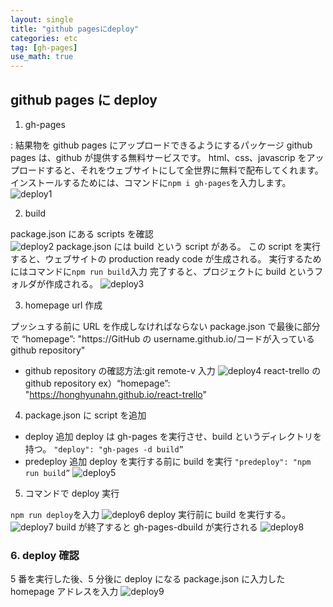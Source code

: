 ```yaml
---
layout: single
title: "github pagesにdeploy"
categories: etc
tag: [gh-pages]
use_math: true
---
```


## github pages に deploy

1. gh-pages

: 結果物を github pages にアップロードできるようにするパッケージ
github pages は、github が提供する無料サービスです。
html、css、javascrip をアップロードすると、それをウェブサイトにして全世界に無料で配布してくれます。
インストールするためには、コマンドに`npm i gh-pages`を入力します。
![deploy1]({{site.url}}/images/deploy/deploy1.png)

2. build

package.json にある scripts を確認</br>
![deploy2]({{site.url}}/images/deploy/deploy2.png)
package.json には build という script がある。
この script を実行すると、ウェブサイトの production ready code が生成される。
実行するためにはコマンドに`npm run build`入力
完了すると、プロジェクトに build というフォルダが作成される。
![deploy3]({{site.url}}/images/deploy/deploy3.png)

3. homepage url 作成

プッシュする前に URL を作成しなければならない
package.json で最後に部分で
“homepage”: "https://GitHub の username.github.io/コードが入っている github repository"

- github repository の確認方法:git remote-v 入力
  ![deploy4]({{site.url}}/images/deploy/deploy4.png)
  react-trello の github repository
  ex）“homepage”: "https://honghyunahn.github.io/react-trello"

4. package.json に script を追加

- deploy 追加
  deploy は gh-pages を実行させ、build というディレクトリを持つ。
  `"deploy": "gh-pages -d build”`
- predeploy 追加
  deploy を実行する前に build を実行
  `"predeploy": "npm run build”`
  ![deploy5]({{site.url}}/images/deploy/deploy5.png)

5. コマンドで deploy 実行

`npm run deploy`を入力
![deploy6]({{site.url}}/images/deploy/deploy6.png)
deploy 実行前に build を実行する。
![deploy7]({{site.url}}/images/deploy/deploy7.png)
build が終了すると gh-pages-dbuild が実行される
![deploy8]({{site.url}}/images/deploy/deploy8.png)

### 6. deploy 確認

5 番を実行した後、5 分後に deploy になる
package.json に入力した homepage アドレスを入力
![deploy9]({{site.url}}/images/deploy/deploy9.png)

